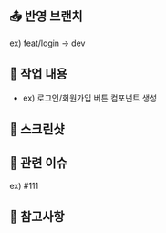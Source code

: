 ## 📤 반영 브랜치
ex) feat/login -> dev

## 🔧 작업 내용
- ex) 로그인/회원가입 버튼 컴포넌트 생성

## 📸 스크린샷

## 🔗 관련 이슈
ex) #111

## 💬 참고사항
